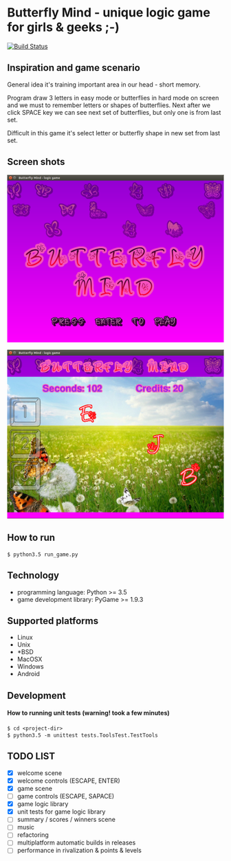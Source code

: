 # Butterfly Mind - unique logic game for girls & geeks ;-)

[![Build Status](https://travis-ci.org/bieli/butterfly-mind--python-game.png)](https://travis-ci.org/bieli/butterfly-mind--python-game)

## Inspiration and game scenario

General idea it's training important area in our head - short memory.

Program draw 3 letters in easy mode or butterflies in hard mode
on screen and we must to remember letters or shapes of butterflies.
Next after we click SPACE key we can see next set of butterflies,
but only one is from last set.

Difficult in this game it's select letter or butterfly shape
in new set from last set.

## Screen shots

![Welcome screen shot](https://raw.githubusercontent.com/bieli/butterfly-mind--python-game/master/img/screen_shots/welcome_screenshot.png)

![Game screen shot](https://raw.githubusercontent.com/bieli/butterfly-mind--python-game/master/img/screen_shots/game_screenshot.png)


## How to run
```
$ python3.5 run_game.py
```

## Technology
- programming language: Python >= 3.5
- game development library: PyGame >= 1.9.3

## Supported platforms
- Linux
- Unix
- *BSD
- MacOSX
- Windows
- Android

## Development

#### How to running unit tests (warning! took a few minutes)

```
$ cd <project-dir>
$ python3.5 -m unittest tests.ToolsTest.TestTools
```

## TODO LIST
- [x] welcome scene
- [x] welcome controls (ESCAPE, ENTER)
- [x] game scene
- [ ] game controls (ESCAPE, SAPACE)
- [x] game logic library
- [x] unit tests for game logic library
- [ ] summary / scores / winners scene
- [ ] music
- [ ] refactoring
- [ ] multiplatform automatic builds in releases
- [ ] performance in rivalization & points & levels
